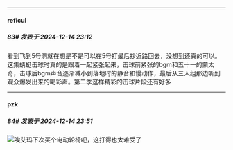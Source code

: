 ﻿
*****

####  reficul  
##### 83#       发表于 2024-12-14 23:12

看到飞到5号洞就在想是不是可以在5号打最后抄近路回去，没想到还真的可以。这集蜻蜓击球时真的是跟着一起紧张起来，击球前紧张的bgm和五十一的蒙太奇，击球后bgm声音逐渐减小到落地时的静音和慢动作，最后从三人组那边听到观众爆发出来的喝彩声。第二季这样精彩的击球片段还有好多


*****

####  pzk  
##### 84#       发表于 2024-12-14 23:51

<img src="https://static.saraba1st.com/image/smiley/face2017/068.png" referrerpolicy="no-referrer">唉艾玛下次买个电动轮椅吧，这打得也太难受了

